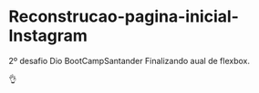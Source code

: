 # Reconstrucao-pagina-inicial-Instagram
2º desafio Dio BootCampSantander
Finalizando aual de flexbox.

👌
